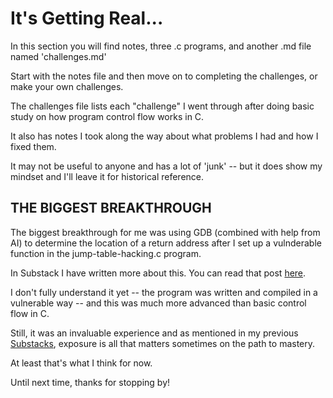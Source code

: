 # It's Getting Real...

In this section you will find notes, three .c programs, and another .md file named 'challenges.md'

Start with the notes file and then move on to completing the challenges, or make your own challenges.

The challenges file lists each "challenge" I went through after doing basic study on how program control flow works in C. 

It also has notes I took along the way about what problems I had and how I fixed them. 

It may not be useful to anyone and has a lot of 'junk' -- but it does show my mindset and I'll leave it for historical reference.

## THE BIGGEST BREAKTHROUGH

The biggest breakthrough for me was using GDB (combined with help from AI) to determine the location of a return address after I set up a vulnderable function 
in the jump-table-hacking.c program. 

In Substack I have written more about this. You can read that post [here](https://stackedcache.substack.com/p/hijacking-execution-flow). 

I don't fully understand it yet -- the program was written and compiled in a vulnerable way -- and this was much more advanced than basic control flow in C.

Still, it was an invaluable experience and as mentioned in my previous [Substacks](https://stackedcache.substack.com/), exposure is all that matters sometimes on the path to mastery.

At least that's what I think for now.

Until next time, thanks for stopping by! 
